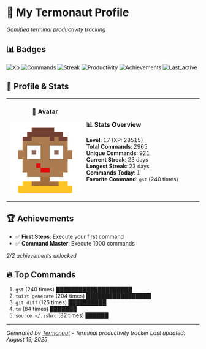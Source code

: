 # 🚀 My Termonaut Profile

*Gamified terminal productivity tracking*

## 📊 Badges

![Xp](https://img.shields.io/badge/XP-Level+17+%2828515%2F32400%29-blue?style=flat-square&logo=terminal&logoColor=white) ![Commands](https://img.shields.io/badge/Commands-2965-blue?style=flat-square&logo=terminal&logoColor=white) ![Streak](https://img.shields.io/badge/Streak-23+days-blue?style=flat-square&logo=terminal&logoColor=white) ![Productivity](https://img.shields.io/badge/Productivity-80.0%25-green?style=flat-square&logo=terminal&logoColor=white) ![Achievements](https://img.shields.io/badge/Achievements-5%2F10-blue?style=flat-square&logo=terminal&logoColor=white) ![Last_active](https://img.shields.io/badge/Last+Active-7m+ago-brightgreen?style=flat-square&logo=terminal&logoColor=white) 

## 🎨 Profile & Stats

<table><tr>
<td width="40%" align="center">

### 👤 Avatar

![Avatar](./avatars/92d16113f346b44989c006b24588ea12.svg)

</td>
<td width="60%">

### 📊 Stats Overview

**Level**: 17 (XP: 28515)  
**Total Commands**: 2965  
**Unique Commands**: 921  
**Current Streak**: 23 days  
**Longest Streak**: 23 days  
**Commands Today**: 1  
**Favorite Command**: `gst` (240 times)  

</td>
</tr></table>

## 🏆 Achievements

- ✅ **First Steps**: Execute your first command
- ✅ **Command Master**: Execute 1000 commands

*2/2 achievements unlocked*

## 🔥 Top Commands

1. `gst` (240 times) ████████████████████
2. `tuist generate` (204 times) █████████████████
3. `git diff` (125 times) ██████████
4. `tm` (84 times) ███████
5. `source ~/.zshrc` (82 times) ██████

---

*Generated by [Termonaut](https://github.com/oiahoon/termonaut) - Terminal productivity tracker*
*Last updated: August 19, 2025*
